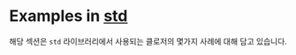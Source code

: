 # Examples in [std](https://doc.rust-lang.org/rust-by-example/fn/closures/closure_examples.html#examples-in-std)

해당 섹션은 `std` 라이브러리에서 사용되는 클로저의 몇가지 사례에 대해 담고 있습니다.